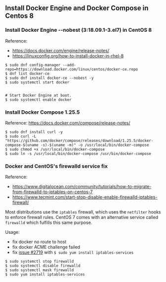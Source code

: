 ## Install Docker Engine and Docker Compose in Centos 8

### Install Docker Engine --nobest (3:18.09.1-3.el7) in CentOS 8 
Reference:
- https://docs.docker.com/engine/release-notes/
- https://linuxconfig.org/how-to-install-docker-in-rhel-8
```
$ sudo dnf config-manager --add-repo=https://download.docker.com/linux/centos/docker-ce.repo
$ dnf list docker-ce
$ sudo dnf install docker-ce --nobest -y
$ sudo systemctl start docker


# Start Docker Engine at boot.
$ sudo systemctl enable docker
```

### Install Docker Compose 1.25.5
Reference: https://docs.docker.com/compose/release-notes/
```
$ sudo dnf install curl -y
$ sudo curl -L "https://github.com/docker/compose/releases/download/1.25.5/docker-compose-$(uname -s)-$(uname -m)" -o /usr/local/bin/docker-compose
$ sudo chmod +x /usr/local/bin/docker-compose
$ sudo ln -s /usr/local/bin/docker-compose /usr/bin/docker-compose
```

### Docker and CentOS's firewalld service fix

Reference:
- https://www.digitalocean.com/community/tutorials/how-to-migrate-from-firewalld-to-iptables-on-centos-7
- https://www.tecmint.com/start-stop-disable-enable-firewalld-iptables-firewall/

Most distributions use the `iptables` firewall, which uses the `netfilter` hooks to enforce firewall rules. CentOS 7 comes with an alternative service called `firewalld` which fulfills this same purpose.

Usage:
- fix docker no route to host
- fix docker ACME challenge failed
- fix [issue #2719](https://github.com/fail2ban/fail2ban/issues/2719) with `$ sudo yum install iptables-services`

```
$ sudo systemctl stop firewalld
$ sudo systemctl disable firewalld
$ sudo systemctl mask firewalld
$ sudo yum install iptables-services
```
